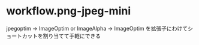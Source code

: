 workflow.png-jpeg-mini
======================

jpegoptim → ImageOptim or  ImageAlpha → ImageOptim を拡張子にわけてショートカットを割り当てて手軽にできる
